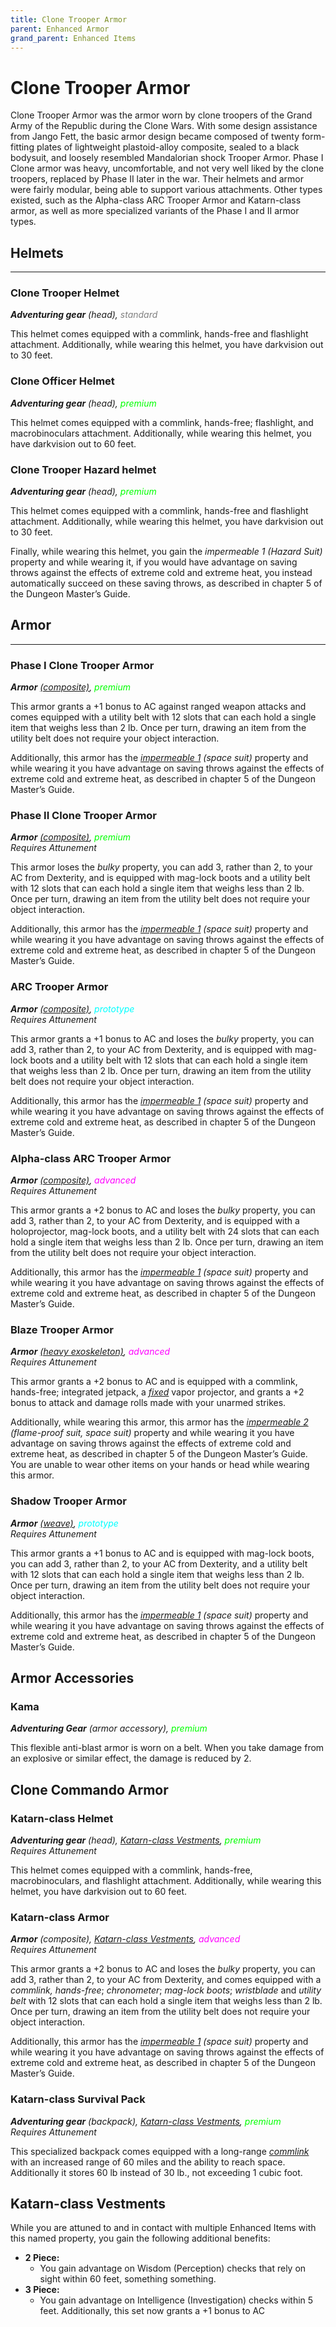 ```yaml
---
title: Clone Trooper Armor
parent: Enhanced Armor
grand_parent: Enhanced Items
---
```


# Clone Trooper Armor
Clone Trooper Armor was the armor worn by clone troopers of the Grand Army of the Republic during the Clone Wars.  With some design assistance from Jango Fett, the basic armor design became composed of twenty form-fitting plates of lightweight plastoid-alloy composite, sealed to a black bodysuit, and loosely resembled Mandalorian shock Trooper Armor.  Phase I Clone armor was heavy, uncomfortable, and not very well liked by the clone troopers, replaced by Phase II later in the war.  Their helmets and armor were fairly modular, being able to support various attachments.  Other types existed, such as the Alpha-class ARC Trooper Armor and Katarn-class armor, as well as more specialized variants of the Phase I and II armor types.

## Helmets
---
### Clone Trooper Helmet
***Adventuring gear** (head), <font style="color:gray">standard</font>*

This helmet comes equipped with a commlink, hands-free and flashlight attachment. Additionally, while wearing this helmet, you have darkvision out to 30 feet.

### Clone Officer Helmet
***Adventuring gear** (head), <font style="color:lime">premium</font>*

This helmet comes equipped with a commlink, hands-free; flashlight, and macrobinoculars attachment. Additionally, while wearing this helmet, you have darkvision out to 60 feet.

### Clone Trooper Hazard helmet
***Adventuring gear** (head), <font style="color:lime">premium</font>*

This helmet comes equipped with a commlink, hands-free and flashlight attachment. Additionally, while wearing this helmet, you have darkvision out to 30 feet.

Finally, while wearing this helmet, you gain the *impermeable 1 (Hazard Suit)* property and while wearing it, if you would have advantage on saving throws against the effects of extreme cold and extreme heat, you instead automatically succeed on these saving throws, as described in chapter 5 of the Dungeon Master’s Guide.

## Armor
---
### Phase I Clone Trooper Armor
***Armor** [(composite)](https://sw5e.com/loot/armor/?search=Composite%20armor), <font style="color:lime">premium</font>*

This armor grants a +1 bonus to AC against ranged weapon attacks and comes equipped with a utility belt with 12 slots that can each hold a single item that weighs less than 2 lb. Once per turn, drawing an item from the utility belt does not require your object interaction. 

Additionally, this armor has the *[impermeable 1](https://sw5e.com/rules/wh/equipment#impermeable-2) (space suit)* property and while wearing it you have advantage on saving throws against the effects of extreme cold and extreme heat, as described in chapter 5 of the Dungeon Master’s Guide.

### Phase II Clone Trooper Armor
***Armor** [(composite)](https://sw5e.com/loot/armor/?search=Composite%20armor), <font style="color:lime">premium</font>* <br> *Requires Attunement*

This armor loses the *bulky* property, you can add 3, rather than 2, to your AC from Dexterity, and is equipped with mag-lock boots and a utility belt with 12 slots that can each hold a single item that weighs less than 2 lb. Once per turn, drawing an item from the utility belt does not require your object interaction.

Additionally, this armor has the *[impermeable 1](https://sw5e.com/rules/wh/equipment#impermeable-2) (space suit)* property and while wearing it you have advantage on saving throws against the effects of extreme cold and extreme heat, as described in chapter 5 of the Dungeon Master’s Guide.

### ARC Trooper Armor
***Armor** [(composite)](https://sw5e.com/loot/armor/?search=Composite%20armor), <font style="color:cyan">prototype</font>* <br> *Requires Attunement*

This armor grants a +1 bonus to AC and loses the *bulky* property, you can add 3, rather than 2, to your AC from Dexterity, and is equipped with mag-lock boots and a utility belt with 12 slots that can each hold a single item that weighs less than 2 lb. Once per turn, drawing an item from the utility belt does not require your object interaction. 

Additionally, this armor has the *[impermeable 1](https://sw5e.com/rules/wh/equipment#impermeable-2) (space suit)* property and while wearing it you have advantage on saving throws against the effects of extreme cold and extreme heat, as described in chapter 5 of the Dungeon Master’s Guide.

### Alpha-class ARC Trooper Armor
***Armor** [(composite)](https://sw5e.com/loot/armor/?search=Composite%20armor), <font style="color:fuchsia">advanced</font>* <br> *Requires Attunement*

This armor grants a +2 bonus to AC and loses the *bulky* property, you can add 3, rather than 2, to your AC from Dexterity, and is equipped with a holoprojector, mag-lock boots, and a utility belt with 24 slots that can each hold a single item that weighs less than 2 lb. Once per turn, drawing an item from the utility belt does not require your object interaction. 

Additionally, this armor has the *[impermeable 1](https://sw5e.com/rules/wh/equipment#impermeable-2) (space suit)* property and while wearing it you have advantage on saving throws against the effects of extreme cold and extreme heat, as described in chapter 5 of the Dungeon Master’s Guide.

### Blaze Trooper Armor
***Armor** [(heavy exoskeleton)](https://sw5e.com/loot/armor/?search=Heavy%20exoskeleton), <font style="color:fuchsia">advanced</font>* <br> *Requires Attunement*

This armor grants a +2 bonus to AC and is equipped with a commlink, hands-free; integrated jetpack, a *[fixed](https://sw5e.com/rules/phb/equipment#fixed)* vapor projector, and grants a +2 bonus to attack and damage rolls made with your unarmed strikes.  

Additionally, while wearing this armor, this armor has the *[impermeable 2](https://sw5e.com/rules/wh/equipment#impermeable-2) (flame-proof suit, space suit)* property and while wearing it you have advantage on saving throws against the effects of extreme cold and extreme heat, as described in chapter 5 of the Dungeon Master’s Guide.  You are unable to wear other items on your hands or head while wearing this armor.

### Shadow Trooper Armor
***Armor** [(weave)](https://sw5e.com/loot/armor/?search=Weave%20armor), <font style="color:cyan">prototype</font>* <br> *Requires Attunement*

This armor grants a +1 bonus to AC and is equipped with mag-lock boots, you can add 3, rather than 2, to your AC from Dexterity, and a utility belt with 12 slots that can each hold a single item that weighs less than 2 lb. Once per turn, drawing an item from the utility belt does not require your object interaction. 

Additionally, this armor has the *[impermeable 1](https://sw5e.com/rules/wh/equipment#impermeable-2) (space suit)* property and while wearing it you have advantage on saving throws against the effects of extreme cold and extreme heat, as described in chapter 5 of the Dungeon Master’s Guide.


## Armor Accessories

### Kama
***Adventuring Gear** (armor accessory), <font style="color:lime">premium</font>*

This flexible anti-blast armor is worn on a belt. When you take damage from an explosive or similar effect, the damage is reduced by 2.

## Clone Commando Armor

### Katarn-class Helmet
***Adventuring gear** (head), [Katarn-class Vestments](https://drakeryzer.github.io/DrakeSW5E/Mandalorian%20Codex/Mandalorian%20Equipment/Index.html#mandalorian-vestments), <font style="color:lime">premium</font> <br> Requires Attunement*

This helmet comes equipped with a commlink, hands-free, macrobinoculars, and flashlight attachment. Additionally, while wearing this helmet, you have darkvision out to 60 feet.

### Katarn-class Armor
***Armor** (composite), [Katarn-class Vestments](https://drakeryzer.github.io/DrakeSW5E/Mandalorian%20Codex/Mandalorian%20Equipment/Index.html#mandalorian-vestments), <font style="color:fuchsia">advanced</font>* <br> *Requires Attunement*

This armor grants a +2 bonus to AC and loses the *bulky* property, you can add 3, rather than 2, to your AC from Dexterity, and comes equipped with a *commlink, hands-free*; *chronometer*; *mag-lock boots*; *wristblade* and *utility belt* with 12 slots that can each hold a single item that weighs less than 2 lb. Once per turn, drawing an item from the utility belt does not require your object interaction.

Additionally, this armor has the *[impermeable 1](https://sw5e.com/rules/wh/equipment#impermeable-2) (space suit)* property and while wearing it you have advantage on saving throws against the effects of extreme cold and extreme heat, as described in chapter 5 of the Dungeon Master’s Guide.

### Katarn-class Survival Pack
***Adventuring gear** (backpack), [Katarn-class Vestments](https://drakeryzer.github.io/DrakeSW5E/Mandalorian%20Codex/Mandalorian%20Equipment/Index.html#mandalorian-vestments), <font style="color:lime">premium</font> <br> Requires Attunement*

This specialized backpack comes equipped with a long-range *[commlink](https://sw5e.com/loot/adventuringGear/?search=Commlink)* with an increased range of 60 miles and the ability to reach space.  Additionally it stores 60 lb instead of 30 lb., not exceeding 1 cubic foot.

## Katarn-class Vestments
While you are attuned to and in contact with multiple Enhanced Items with this named property, you gain the following additional benefits:

- **2 Piece:** 
  - You gain advantage on Wisdom (Perception) checks that rely on sight within 60 feet, something something.
- **3 Piece:**
  - You gain advantage on Intelligence (Investigation) checks within 5 feet.  Additionally, this set now grants a +1 bonus to AC